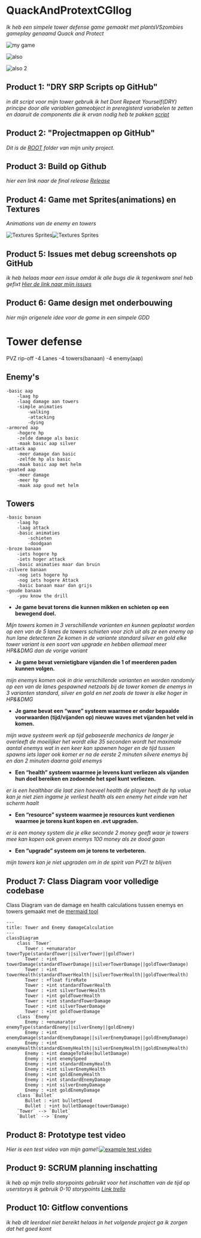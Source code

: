 # QuackAndProtextCGIlog
*Ik heb een simpele tower defense game gemaakt met plantsVSzombies gameplay genaamd Quack and Protect*

![my game](images/MainMenu.png)

![also](images/EarlyGameExample.png)

![also 2](images/LateGameExample.png)


## Product 1: "DRY SRP Scripts op GitHub"

*in dit script voor mijn tower gebruik ik het Dont Repeat Yourself(DRY) principe door alle variablen gameobject in preregisterd variabelen te zetten en daaruit de components die ik ervan nodig heb te pakken
[script](Towerdefense/Assets/Scripts/TowerScripts/Tower.cs)*

## Product 2: "Projectmappen op GitHub"

*Dit is de [ROOT](Towerdefense/) folder van mijn unity project.*

## Product 3: Build op Github
*hier een link naar de final release
[Release](https://github.com/erwinhenraat/TowerDefenseTemplate/releases](https://github.com/isheeSAURUS2/TowerDefenseSchool/releases/tag/final))*

## Product 4: Game met Sprites(animations) en Textures 

*Animations van de enemy en towers*

![Textures Sprites](images/EnemyAnimationPreview.gif)![Textures Sprites](images/TowerAnimationPreview.gif)

## Product 5: Issues met debug screenshots op GitHub 

*ik heb helaas maar een issue omdat ik alle bugs die ik tegenkwam snel heb gefixt
[Hier de link naar mijn issues](https://github.com/isheeSAURUS2/TowerDefenseSchool/issues?q=is%3Aissue+is%3Aclosed)*

## Product 6: Game design met onderbouwing 

*hier mijn origenele idee voor de game in een simpele GDD*

# Tower defense
PVZ rip-off
    -4 Lanes
    -4 towers(banaan)
    -4 enemy(aap)
## Enemy's
    -basic aap
        -laag hp
        -laag damage aan towers
        -simple animaties
            -walking
            -attacking
            -dying
    -armored aap
        -hogere hp
        -zelde damage als basic
        -maak basic aap silver
    -attack aap
        -meer damage dan basic
        -zelfde hp als basic
        -maak basic aap met helm
    -goated aap
        -meer damage
        -meer hp
        -maak aap goud met helm
## Towers
    -basic banaan    
        -laag hp
        -laag attack
        -basic animaties
            -schieten
            -doodgaan
    -broze banaan
        -iets hogere hp
        -iets hoger attack
        -basic animaties maar dan bruin
    -zilvere banaan
        -nog iets hogere hp
        -nog iets hogere Attack
        -basic banaan maar dan grijs
    -goude banaan
        -you know the drill

*  **Je game bevat torens die kunnen mikken en schieten op een bewegend doel.** 

*Mijn towers komen in 3 verschillende varianten en kunnen geplaatst worden op een van de 5 lanes de towers schieten voor zich uit als ze een enemy op hun lane detecteren
Ze komen in de variante standard silver en gold elke tower variant is een soort van upgrade en hebben allemaal meer HP&&DMG dan de vorige variant*

*  **Je game bevat vernietigbare vijanden die 1 of meerderen paden kunnen volgen.**  

*mijn enemys komen ook in drie verschillende varianten en worden randomly op een van de lanes gespawned netzoals bij de tower komen de enemys in 3 varianten standard, silver en gold
en net zoals de tower is elke hoger in HP&&DMG*

*  **Je game bevat een “wave” systeem waarmee er onder bepaalde voorwaarden (tijd/vijanden op) nieuwe waves met vijanden het veld in komen.**

*mijn wave systeem werk op tijd gebaseerde mechanics de langer je overleeft de moeilijker het wordt elke 35 seconden wordt het maximale aantal enemys wat in een keer kan spawnen hoger en de tijd tussen spawns iets lager ook komer er na de eerste 2 minuten silvere enemys bij en dan 2 minuten daarna gold enemys*

*  **Een “health” systeem waarmee je levens kunt verliezen als vijanden hun doel bereiken en zodoende het spel kunt verliezen.** 

*er is een healthbar die laat zien hoeveel health de player heeft de hp value kan je niet zien ingame je verliest health als een enemy het einde van het scherm haalt*

*  **Een “resource” systeem waarmee je resources kunt verdienen waarmee je torens kunt kopen en .evt upgraden.**

*er is een money system die je elke seconde 2 money geeft waar je towers mee kan kopen ook geven enemys 100 money als ze dood gaan*

*  **Een “upgrade” systeem om je torens te verbeteren.**

*mijn towers kan je niet upgraden om in de spirit van PVZ1 te blijven*

## Product 7: Class Diagram voor volledige codebase 
Class Diagram van de damage en health calculations tussen enemys en towers gemaakt met de [mermaid tool](https://mermaid.js.org/syntax/classDiagram.html) 
```mermaid
---
title: Tower and Enemy damageCalculation
---
classDiagram
    class `Tower`
       Tower : +enumarator towerType(standardTower||silverTower||goldTower)
       Tower : +int towerDamage(standardTowerDamage||silverTowerDamage||goldTowerDamage)
       Tower : +int towerHealth(standardTowerHealth||silverTowerHealth||goldTowerHealth)
       Tower : +float fireRate
       Tower : +int standardTowerHealth
       Tower : +int silverTowerHealth
       Tower : +int goldTowerHealth
       Tower : +int standardTowerDamage
       Tower : +int silverTowerDamage
       Tower : +int goldTowerDamage
    class `Enemy`
       Enemy : +enumarator enemyType(standardEnemy||silverEnemy||goldEnemy)
       Enemy : +int enemyDamage(standardEnemyDamage||silverEnemyDamage||goldEnemyDamage)
       Enemy : +int enemyHealth(standardEnemyHealth||silverEnemyHealth||goldEnemyHealth)
       Enemy : +int damageToTake(bulletDamage)
       Enemy : +int enemySpeed
       Enemy : +int standardEnemyHealth
       Enemy : +int silverEnemyHealth
       Enemy : +int goldEnemyHealth
       Enemy : +int standardEnemyDamage
       Enemy : +int silverEnemyDamage
       Enemy : +int goldEnemyDamage
    class `Bullet`
       Bullet : +int bulletSpeed
       Bullet : +int bulletDamage(towerDamage)
    `Tower` --> `Bullet`
    `Bullet` --> `Enemy`

```

## Product 8: Prototype test video 
*Hier is een test video van mijn game!:*[![example test video](https://ucarecdn.com/dbdc3ad0-f375-40ad-8987-9e6451b28b50/)](https://www.youtube.com/watch?v=CzzRML1swF0)

## Product 9: SCRUM planning inschatting 

*ik heb op mijn trello storypoints gebruikt voor het inschatten van de tijd op userstorys ik gebruik 0-10 storypoints
[Link trello](https://trello.com/b/aGEzcIRM/towerdefense)*

## Product 10: Gitflow conventions

*ik heb dit leerdoel niet bereikt helaas in het volgende project ga ik zorgen dat het goed komt*

